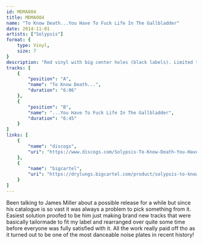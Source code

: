 ```yaml
---
id: MDMA004
title: MDMA004
name: "To Know Death...You Have To Fuck Life In The Gallbladder"
date: 2014-11-01
artists: ["Solypsis"]
format: {
    type: Vinyl,
    size: 7
}
description: "Red vinyl with big center holes (black labels). Limited to 200 copies."
tracks: [
    {
        "position": "A",
        "name": "To Know Death...",
        "duration": "6:06"
    },
    {
        "position": "B",
        "name": "...You Have To Fuck Life In The Gallbladder",
        "duration": "6:45"
    }
]
links: [
    {
        "name": "discogs",
        "uri": "https://www.discogs.com/Solypsis-To-Know-Death-You-Have-To-Fuck-Life-In-The-Gallbladder/release/6118882"
    },
    {
        "name": "bigcartel",
        "uri": "https://drylungs.bigcartel.com/product/solypsis-to-know-death-you-have-to-fuck-life-in-the-gallbladder-7"
    }
]
---
```

Been talking to James Miller about a possible release for a while but since his catalogue is so vast it was always a problem to pick something from it. Easiest solution proofed to be him just making brand new tracks that were basically tailormade to fit my label and rearranged over quite some time before everyone was fully satisfied with it. All the work really paid off tho as it turned out to be one of the most danceable noise plates in recent history!
